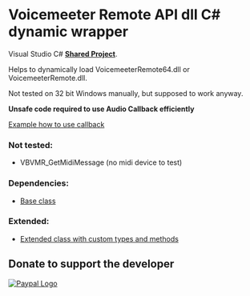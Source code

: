 # Voicemeeter Remote API dll C# dynamic wrapper
 Visual Studio C# [**Shared Project**](https://github.com/A-tG/Voicemeeter-Remote-API-dll-dynamic-wrapper/wiki/Useful-Info#how-to-useadd-a-visual-studio-shared-project).
 
 Helps to dynamically load VoicemeeterRemote64.dll or VoicemeeterRemote.dll.
 
 Not tested on 32 bit Windows manually, but supposed to work anyway.
 
 **Unsafe code required to use Audio Callback efficiently**

 [Example how to use callback](https://github.com/A-tG/Voicemeeter-AudioCallback-Simple-Example/blob/main/Voicemeeter%20Audio%20Callback%20Simple%20Example/Program.cs)

 ### Not tested:
 * VBVMR_GetMidiMessage (no midi device to test)
 
 ### Dependencies:
 * [Base class](https://github.com/A-tG/Dynamic-wrapper-for-umanaged-dll)
 
 ### Extended:
 * [Extended class with custom types and methods](https://github.com/A-tG/voicemeeter-remote-api-extended)

## Donate to support the developer
[![Paypal Logo](https://www.paypalobjects.com/webstatic/paypalme/images/pp_logo_small.png)](https://www.paypal.me/atgDeveloperMusician/5)
